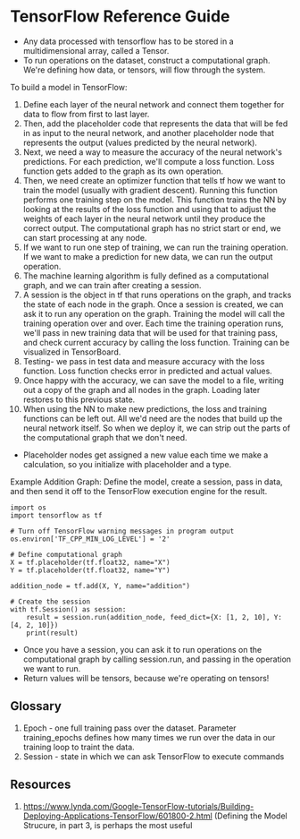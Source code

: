 # TensorFlow Reference Guide 

- Any data processed with tensorflow has to be stored in a multidimensional array, called a Tensor. 
- To run operations on the dataset, construct a computational graph. We're defining how data, or tensors, will flow
through the system. 

To build a model in TensorFlow: 
1. Define each layer of the neural network and connect them together for data to flow from first to last layer. 
2. Then, add the placeholder code that represents the data that will be fed in as input to the neural network, and 
another placeholder node that represents the output (values predicted by the neural network). 
3. Next, we need a way to measure the accuracy of the neural network's predictions. For each prediction, we'll compute 
a loss function. Loss function gets added to the graph as its own operation. 
4. Then, we need create an optimizer function that tells tf how we want to train the model (usually with gradient 
descent). Running this function performs one training step on the model. This function trains the NN by looking at the
results of the loss function and using that to adjust the weights of each layer in the neural network until they 
produce the correct output. The computational graph has no strict start or end, we can start processing at any node. 
5. If we want to run one step of training, we can run the training operation. If we want to make a prediction for new 
data, we can run the output operation. 
6. The machine learning algorithm is fully defined as a computational graph, and we can train after creating a session.
7. A session is the object in tf that runs operations on the graph, and tracks the state of each node in the graph. 
Once a session is created, we can ask it to run any operation on the graph. Training the model will call the training 
operation over and over. Each time the training operation runs, we'll pass in new training data that will be used for 
that training pass, and check current accuracy by calling the loss function. Training can be visualized in TensorBoard.
8. Testing- we pass in test data and measure accuracy with the loss function. Loss function checks error in predicted 
and actual values. 
9. Once happy with the accuracy, we can save the model to a file, writing out a copy of the graph and all nodes in the 
graph. Loading later restores to this previous state. 
10. When using the NN to make new predictions, the loss and training functions can be left out. All we'd need are the 
nodes that build up the neural network itself. So when we deploy it, we can strip out the parts of the computational
graph that we don't need. 


- Placeholder nodes get assigned a new value each time we make a calculation, so you initialize with placeholder and
a type. 

Example Addition Graph: Define the model, create a session, pass in data, and then send it off to the TensorFlow 
execution engine for the result. 
```
import os
import tensorflow as tf

# Turn off TensorFlow warning messages in program output
os.environ['TF_CPP_MIN_LOG_LEVEL'] = '2'

# Define computational graph
X = tf.placeholder(tf.float32, name="X")
Y = tf.placeholder(tf.float32, name="Y")

addition_node = tf.add(X, Y, name="addition")

# Create the session
with tf.Session() as session:
    result = session.run(addition_node, feed_dict={X: [1, 2, 10], Y: [4, 2, 10]})
    print(result)
```

- Once you have a session, you can ask it to run operations on the computational graph by calling session.run, and 
passing in the operation we want to run. 
- Return values will be tensors, because we're operating on tensors! 




## Glossary
1. Epoch - one full training pass over the dataset. 
Parameter training_epochs defines how many times we run over the data in our training loop to traint the data.
2. Session - state in which we can ask TensorFlow to execute commands 


## Resources
1. https://www.lynda.com/Google-TensorFlow-tutorials/Building-Deploying-Applications-TensorFlow/601800-2.html (Defining the Model Strucure, 
in part 3, is perhaps the most useful 
